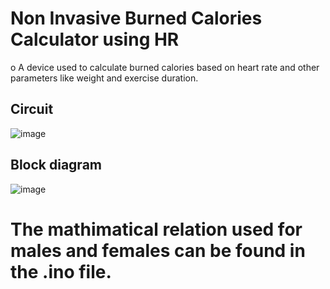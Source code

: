 # Non Invasive Burned Calories Calculator using HR

o	A device used to calculate burned calories based on heart rate and other parameters like weight and exercise duration. 

## Circuit
![image](https://user-images.githubusercontent.com/61319952/183266446-c701d47c-1b0e-4f90-8c2f-dbfe78a7cec3.png)

## Block diagram
![image](https://user-images.githubusercontent.com/61319952/183266455-d8eefd2f-1abf-4718-a5c9-82fb3452a48e.png)

# The mathimatical relation used for males and females can be found in the .ino file.
